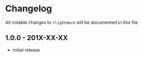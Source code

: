# Changelog

All notable changes to `flightdeck` will be documented in this file

## 1.0.0 - 201X-XX-XX

- initial release
